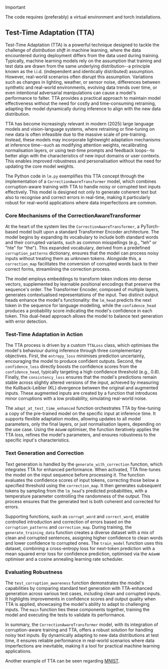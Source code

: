 
> [!IMPORTANT]  
> The code requires (preferably) a virtual environment and torch installations.

## Test-Time Adaptation (TTA)

Test-Time Adaptation (TTA) is a powerful technique designed to tackle the challenge of *distribution shift*
in machine learning, where the data encountered during deployment differs from the data used during training.
Typically, machine learning models rely on the assumption that training and test data are drawn from the same
underlying distribution--a principle known as the i.i.d. (independent and identically distributed) assumption.
However, real-world scenarios often disrupt this assumption. Variations such as changes in lighting, weather,
or sensor noise, differences between synthetic and real-world environments, evolving data trends over time,
or even intentional adversarial manipulations can cause a model's performance to falter. TTA provides a
practical approach to maintain model effectiveness without the need for costly and time-consuming retraining,
adapting the model dynamically during inference to align with the new data distribution.

TTA has become increasingly relevant in modern (2025) large language models and vision-language systems,
where retraining or fine-tuning on new data is often infeasible due to the massive scale of pre-training.
Instead, these models may incorporate lightweight adaptation mechanisms at inference time--such as modifying
attention weights, recalibrating normalisation layers, or using test-time prompts and feedback loops--to
better align with the characteristics of new input domains or user contexts. This enables improved robustness
and personalisation without the need for updating the core model weights.

The Python code in `lm.py` exemplifies this TTA concept through the implementation of a `CorrectionAwareTransformer`
model, which combines corruption-aware training with TTA to handle noisy or corrupted text inputs effectively.
This model is designed not only to generate coherent text but also to recognise and correct errors in real-time,
making it particularly robust for real-world applications where data imperfections are common.


### Core Mechanisms of the CorrectionAwareTransformer

At the heart of the system lies the `CorrectionAwareTransformer`, a PyTorch-based model built upon a standard
Transformer Encoder architecture. The model begins by expanding its vocabulary to include both standard words
and their corrupted variants, such as common misspellings (e.g., "teh" or "hte" for "the"). This expanded
vocabulary, derived from a predefined `corruption_patterns` dictionary, ensures that the model can process noisy
inputs without treating them as unknown tokens. Alongside this, a `correction_map` facilitates the conversion
of corrupted words back to their correct forms, streamlining the correction process.

The model employs embeddings to transform token indices into dense vectors, supplemented by learnable positional
encodings that preserve the sequence's order. The Transformer Encoder, composed of multiple layers, generates
contextualised representations of the input. Two distinct output heads enhance the model's functionality: the
`lm_head` predicts the next token in the sequence for language modelling, while the `confidence_head` produces
a probability score indicating the model's confidence in each token. This dual-head approach allows the model
to balance text generation with error detection.


### Test-Time Adaptation in Action

The TTA process is driven by a custom `TTALoss` class, which optimises the model's behaviour during inference
through three complementary objectives. First, the `entropy_loss` minimises prediction uncertainty, encouraging
the model to produce confident outputs. Second, the `confidence_loss` directly boosts the confidence scores
from the `confidence_head`, typically targeting a high confidence threshold (e.g., 0.8). Finally, the
`consistency_loss` ensures that the model's predictions remain stable across slightly altered versions of the
input, achieved by measuring the Kullback-Leibler (KL) divergence between the original and augmented inputs.
These augmented inputs are created by a function that introduces minor corruptions with a low probability,
simulating real-world noise.

The `adapt_at_test_time_enhanced` function orchestrates TTA by fine-tuning a copy of the pre-trained model on
the specific input at inference time. It supports flexible adaptation modes, allowing updates to all model
parameters, only the final layers, or just normalisation layers, depending on the use case. Using the `AdamW`
optimiser, the function iteratively applies the TTA loss, refines the model's parameters, and ensures
robustness to the specific input's characteristics.


### Text Generation and Correction

Text generation is handled by the `generate_with_correction` function, which integrates TTA for enhanced
performance. When activated, TTA fine-tunes the model on the input sequence before processing it. The function
evaluates the confidence scores of input tokens, correcting those below a specified threshold using the
`correction_map`. It then generates subsequent tokens by sampling from the `lm_head`'s predicted probabilities,
with a temperature parameter controlling the randomness of the output. This process ensures that the generated
text is both coherent and corrected for errors.

Supporting functions, such as `corrupt_word` and `correct_word`, enable controlled introduction and correction
of errors based on the `corruption_patterns` and `correction_map`. During training, the `generate_training_data`
function creates a diverse dataset with a mix of clean and corrupted sentences, assigning higher confidence
to clean words and lower confidence to corrupted ones. The `train_model` function uses this dataset, combining
a cross-entropy loss for next-token prediction with a mean squared error loss for confidence prediction, optimised
via the `AdamW` optimiser and a cosine annealing learning rate scheduler.


### Evaluating Robustness

The `test_corruption_awareness` function demonstrates the model's capabilities by comparing standard text
generation with TTA-enhanced generation across various test cases, including clean and corrupted inputs.
It highlights improvements in confidence scores and output quality when TTA is applied, showcasing the model's
ability to adapt to challenging inputs. The `main` function ties these components together, training the model
and executing the tests to validate its performance.

In summary, the `CorrectionAwareTransformer` model, with its integration of corruption-aware training and TTA,
offers a robust solution for handling noisy text inputs. By dynamically adapting to new data distributions at
test time, it ensures reliable performance in real-world scenarios where data imperfections are inevitable,
making it a tool for practical machine learning applications.

Another example of TTA can be seen regarding [MNIST](./../mnist/tta/).
